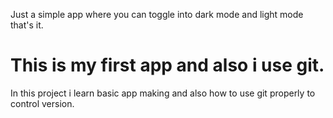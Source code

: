 Just a simple app where you can toggle into dark mode and light mode that's it.

# This is my first app and also i use git.

In this project i learn basic app making and also how to use git properly to control version.
